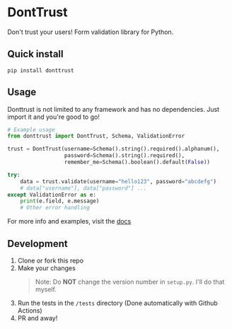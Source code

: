 # DontTrust

Don't trust your users! Form validation library for Python.

## Quick install

```shell
pip install donttrust
```

## Usage

Donttrust is not limited to any framework and has no dependencies. Just import it and you're good to go!

```python
# Example usage
from donttrust import DontTrust, Schema, ValidationError

trust = DontTrust(username=Schema().string().required().alphanum(),
                  password=Schema().string().required(),
                  remember_me=Schema().boolean().default(False))

try:
    data = trust.validate(username="hello123", password="abcdefg")
    # data["username"], data["password"] ...
except ValidationError as e:
    print(e.field, e.message)
    # Other error handling
```

For more info and examples, visit the [docs](https://donttrust-docs.vercel.app)

## Development

1. Clone or fork this repo
2. Make your changes
   > Note: Do **NOT** change the version number in `setup.py`. I'll do that myself.
3. Run the tests in the `/tests` directory (Done automatically with Github Actions)
4. PR and away!
